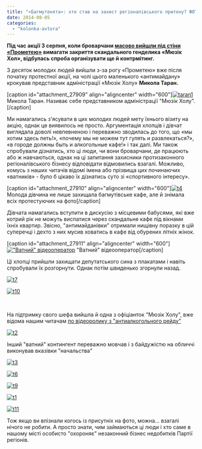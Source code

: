 ```yaml
---
title: "«Багмутенята»: хто став на захист регіоналівського притону? ФОТО"
date: 2014-08-05
categories: 
  - "kolonka-avtora"
---
```


**Під час акції 3 серпня, коли броварчани [масово вийшли під стіни «Прометею»](https://mpz.brovary.org/brovarchani-dali-vladi-10-dniv-na-viselennya-kafe-bagmutiv-z-prometeyu/) вимагати закриття скандального генделика «Мюзік Хол», відбулась спроба організувати ще й контрмітинг.**

З десяток молодих людей вийшли з-за рогу «Прометею» вже після початку протестної акції, на чолі цього маленького «антимайдану» крокував представник адміністрації «Мюзік Холу» **Микола Таран.**

\[caption id="attachment\_27909" align="aligncenter" width="600"\][![taran1](https://mpz.brovary.org/wp-content/uploads/2014/08/taran1.jpg)](https://mpz.brovary.org/wp-content/uploads/2014/08/taran1.jpg) Микола Таран. Називає себе представником адміністрації "Мюзік Холу".\[/caption\]

Ми намагались з'ясувати в цих молодих людей мету їхнього візиту на акцію, однак це виявилось не просто. Аргументація хлопців і дівчат виглядала доволі невпевненою і переважно зводилась до того, що «мы хотим здесь петь!», «почему мы не можем тут гулять и развлекаться?», «в городе должны быть и алкогольные кафе!» і так далі. Ми також спробували дізнатись, хто ці люди, чи вони броварчани, де працюють або ж навчаються, однак на ці запитання захисники протизаконного регіоналівського бізнесу відповідати відмовились взагалі. Можливо, комусь з наших читачів відомі імена або прізвища цих починаючих «ватників» - було б цікаво їх дізнатись суто зі «спортивного інтересу».

\[caption id="attachment\_27910" align="aligncenter" width="600"\][![t4](https://mpz.brovary.org/wp-content/uploads/2014/08/t4.jpg)](https://mpz.brovary.org/wp-content/uploads/2014/08/t4.jpg) Молода дівчина не лише захищала багмутівське кафе, але й знімала всіх протестуючих на фото\[/caption\]

Дівчата намагались вступити в дискусію з місцевими бабусями, які вже котрий рік не можуть виспатися через скандальне кафе під вікнами їхніх квартир. Звісно, "антимайданівки" отримали нищівну поразку в цій суперечці і дехто з них мусив ховатись в кафе від обурених літніх жінок.

\[caption id="attachment\_27911" align="aligncenter" width="600"\][!["Ватний" відеооператор](https://mpz.brovary.org/wp-content/uploads/2014/08/t5.jpg)](https://mpz.brovary.org/wp-content/uploads/2014/08/t5.jpg) "Ватний" відеооператор\[/caption\]

Ці хлопці прийшли захищати депутатського сина з плакатами і навіть спробували їх розгорнути. Однак потім швиденько згорнули назад.

[![t7](https://mpz.brovary.org/wp-content/uploads/2014/08/t7.jpg)](https://mpz.brovary.org/wp-content/uploads/2014/08/t7.jpg)

[![t10](https://mpz.brovary.org/wp-content/uploads/2014/08/t10.jpg)](https://mpz.brovary.org/wp-content/uploads/2014/08/t10.jpg)

 

На підтримку свого шефа вийшла й одна з офіціанток "Мюзік Холу", вже відома нашим читачам [по відеоролику з "антиалкогольного рейду"](https://www.youtube.com/watch?v=YwHY_sD_384)

[![t2](https://mpz.brovary.org/wp-content/uploads/2014/08/t2.jpg)](https://mpz.brovary.org/wp-content/uploads/2014/08/t2.jpg)

Інший "ватний" контингент переважно мовчав і з байдужістю на обличчі виконував вказівки "начальства"

[![t3](https://mpz.brovary.org/wp-content/uploads/2014/08/t3.jpg)](https://mpz.brovary.org/wp-content/uploads/2014/08/t3.jpg)

[![t6](https://mpz.brovary.org/wp-content/uploads/2014/08/t6.jpg)](https://mpz.brovary.org/wp-content/uploads/2014/08/t6.jpg)

[![t9](https://mpz.brovary.org/wp-content/uploads/2014/08/t9.jpg)](https://mpz.brovary.org/wp-content/uploads/2014/08/t9.jpg)

[![t1](https://mpz.brovary.org/wp-content/uploads/2014/08/t1.jpg)](https://mpz.brovary.org/wp-content/uploads/2014/08/t1.jpg)

[![t11](https://mpz.brovary.org/wp-content/uploads/2014/08/t11.jpg)](https://mpz.brovary.org/wp-content/uploads/2014/08/t11.jpg)

Тож якщо ви впізнали когось із присутніх на фото, можна... взагалі нічого не робити. А просто знати, чим займаються ці люди і хто саме в нашому місті особисто "охороняє" незаконний бізнес недобитків Партії регіонів.
